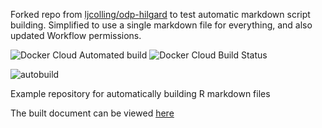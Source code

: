 Forked repo from [ljcolling/odp-hilgard](https://github.com/ljcolling/odp-hilgard) to test automatic markdown script building. Simplified to use a single markdown file for everything, and also updated Workflow permissions.

![Docker Cloud Automated build](https://img.shields.io/docker/cloud/automated/bakerdh/testactionsmarkdown)
![Docker Cloud Build Status](https://img.shields.io/docker/cloud/build/bakerdh/testactionsmarkdown)

![autobuild](https://github.com/bakerdh/testactionsmarkdown/workflows/autobuild/badge.svg)

Example repository for automatically building R markdown files

The built document can be viewed [here](https://bakerdh.github.io/testactionsmarkdown/manuscript.pdf)
